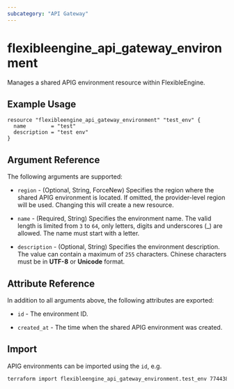 ```yaml
---
subcategory: "API Gateway"
---
```


# flexibleengine_api_gateway_environment

Manages a shared APIG environment resource within FlexibleEngine.

## Example Usage

```hcl
resource "flexibleengine_api_gateway_environment" "test_env" {
  name        = "test"
  description = "test env"
}
```

## Argument Reference

The following arguments are supported:

* `region` - (Optional, String, ForceNew) Specifies the region where the shared APIG environment is located.
  If omitted, the provider-level region will be used. Changing this will create a new resource.

* `name` - (Required, String) Specifies the environment name.
  The valid length is limited from `3` to `64`, only letters, digits and underscores (_) are allowed.
  The name must start with a letter.

* `description` - (Optional, String) Specifies the environment description.
  The value can contain a maximum of `255` characters.
  Chinese characters must be in **UTF-8** or **Unicode** format.

## Attribute Reference

In addition to all arguments above, the following attributes are exported:

* `id` - The environment ID.

* `created_at` - The time when the shared APIG environment was created.

## Import

APIG environments can be imported using the `id`, e.g.

```bash
terraform import flexibleengine_api_gateway_environment.test_env 774438a28a574ac8a496325d1bf51807
```

